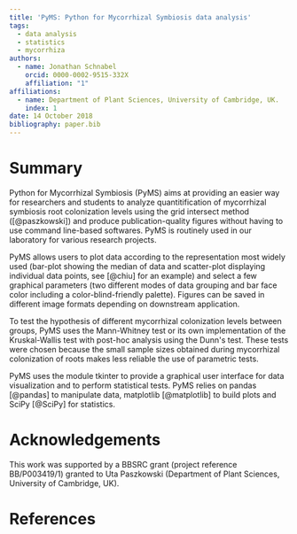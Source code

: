 ```yaml
---
title: 'PyMS: Python for Mycorrhizal Symbiosis data analysis'
tags:
  - data analysis
  - statistics
  - mycorrhiza
authors:
  - name: Jonathan Schnabel
    orcid: 0000-0002-9515-332X
    affiliation: "1"
affiliations:
  - name: Department of Plant Sciences, University of Cambridge, UK.
    index: 1
date: 14 October 2018
bibliography: paper.bib
---
```


# Summary

Python for Mycorrhizal Symbiosis (PyMS) aims at providing an easier way for researchers and students to analyze quantitification of mycorrhizal symbiosis root colonization levels using the grid intersect method ([@paszkowski]) and produce publication-quality figures without having to use command line-based softwares. PyMS is routinely used in our laboratory for various research projects.

PyMS allows users to plot data according to the representation most widely used (bar-plot showing the median of data and scatter-plot displaying individual data points, see [@chiu] for an example) and select a few graphical parameters (two different modes of data grouping and bar face color including a color-blind-friendly palette). Figures can be saved in different image formats depending on downstream application.

To test the hypothesis of different mycorrhizal colonization levels between groups, PyMS uses the Mann-Whitney test or its own implementation of the Kruskal-Wallis test with post-hoc analysis using the Dunn's test. These tests were chosen because the small sample sizes obtained during mycorrhizal colonization of roots makes less reliable the use of parametric tests.

PyMS uses the module tkinter to provide a graphical user interface for data visualization and to perform statistical tests. PyMS relies on pandas [@pandas] to manipulate data, matplotlib [@matplotlib] to build plots and SciPy [@SciPy] for statistics. 

# Acknowledgements

This work was supported by a BBSRC grant (project reference BB/P003419/1) granted to Uta Paszkowski (Department of Plant Sciences, University of Cambridge, UK).

# References
